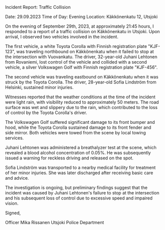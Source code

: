 Incident Report: Traffic Collision

Date: 29.09.2023
Time of Day: Evening
Location: Käkkönenkatu 12, Utsjoki

On the evening of September 29th, 2023, at approximately 21:45 hours, I responded to a report of a traffic collision on Käkkönenkatu in Utsjoki. Upon arrival, I observed two vehicles involved in the incident.

The first vehicle, a white Toyota Corolla with Finnish registration plate "KJF-123", was traveling northbound on Käkkönenkatu when it failed to stop at the intersection with Vuovankatu. The driver, 32-year-old Juhani Lehtonen from Rovaniemi, lost control of the vehicle and collided with a second vehicle, a silver Volkswagen Golf with Finnish registration plate "KJF-456".

The second vehicle was traveling eastbound on Käkkönenkatu when it was struck by the Toyota Corolla. The driver, 28-year-old Sofia Lindström from Helsinki, sustained minor injuries.

Witnesses reported that the weather conditions at the time of the incident were light rain, with visibility reduced to approximately 50 meters. The road surface was wet and slippery due to the rain, which contributed to the loss of control by the Toyota Corolla's driver.

The Volkswagen Golf suffered significant damage to its front bumper and hood, while the Toyota Corolla sustained damage to its front fender and side mirror. Both vehicles were towed from the scene by local towing services.

Juhani Lehtonen was administered a breathalyzer test at the scene, which revealed a blood alcohol concentration of 0.05%. He was subsequently issued a warning for reckless driving and released on the spot.

Sofia Lindström was transported to a nearby medical facility for treatment of her minor injuries. She was later discharged after receiving basic care and advice.

The investigation is ongoing, but preliminary findings suggest that the incident was caused by Juhani Lehtonen's failure to stop at the intersection and his subsequent loss of control due to excessive speed and impaired vision.

Signed,

Officer Mika Rissanen
Utsjoki Police Department